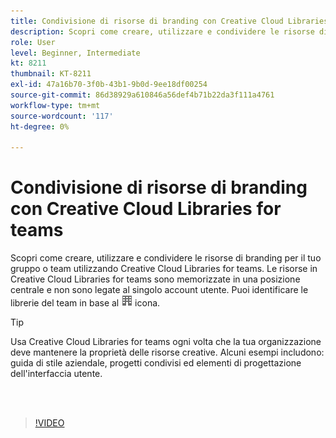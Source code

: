 ```yaml
---
title: Condivisione di risorse di branding con Creative Cloud Libraries for Teams
description: Scopri come creare, utilizzare e condividere le risorse di branding per il tuo gruppo o team utilizzando Creative Cloud Libraries for teams
role: User
level: Beginner, Intermediate
kt: 8211
thumbnail: KT-8211
exl-id: 47a16b70-3f0b-43b1-9b0d-9ee18df00254
source-git-commit: 86d38929a610846a56def4b71b22da3f111a4761
workflow-type: tm+mt
source-wordcount: '117'
ht-degree: 0%

---
```


# Condivisione di risorse di branding con Creative Cloud Libraries for teams

Scopri come creare, utilizzare e condividere le risorse di branding per il tuo gruppo o team utilizzando Creative Cloud Libraries for teams. Le risorse in Creative Cloud Libraries for teams sono memorizzate in una posizione centrale e non sono legate al singolo account utente. Puoi identificare le librerie del team in base al ![immagine edificio](assets/Smock_Building_18_N.png) icona.

>[!TIP]
>
>Usa Creative Cloud Libraries for teams ogni volta che la tua organizzazione deve mantenere la proprietà delle risorse creative. Alcuni esempi includono: guida di stile aziendale, progetti condivisi ed elementi di progettazione dell&#39;interfaccia utente.

<br> 

>[!VIDEO](https://video.tv.adobe.com/v/335333?hidetitle=true)
